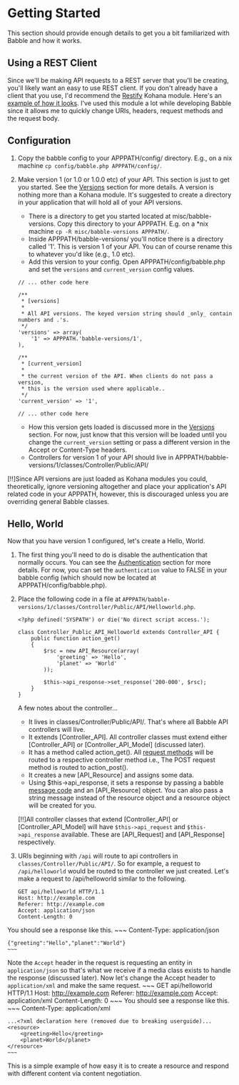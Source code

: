 # Getting Started

This section should provide enough details to get you a bit familiarized with
Babble and how it works.

## Using a REST Client

Since we'll be making API requests to a REST server that you'll be creating,
you'll likely want an easy to use REST client. If you don't already have a
client that you use, I'd recommend the
[Restify](https://github.com/morgan/kohana-restify) Kohana module. Here's an
[example of how it looks](http://restify.io/). I've used this module a lot while
developing Babble since it allows me to quickly change URIs, headers, request
methods and the request body.

## Configuration

1. Copy the babble config to your APPPATH/config/ directory. E.g., on a nix
machine `cp config/babble.php APPPATH/config/`.
1. Make version 1 (or 1.0 or 1.0.0 etc) of your API. This section is just to get
you started.  See the [Versions](versions) section for more details. A version
is nothing more than a Kohana module. It's suggested to create a directory in
your application that will hold all of your API versions.
	- There is a directory to get you started located at misc/babble-versions.  Copy
	this directory to your APPPATH. E.g. on a *nix machine `cp -R
	misc/babble-versions APPPATH/`.
	- Inside APPPATH/babble-versions/ you'll notice there is a directory called '1'.
	This is version 1 of your API. You can of course rename this to whatever you'd
	like (e.g., 1.0 etc).
	- Add this version to your config. Open APPPATH/config/babble.php and set the
	`versions` and `current_version` config values.
	~~~
	// ... other code here

	/**
	 * [versions]
	 *
	 * All API versions. The keyed version string should _only_ contain numbers and .'s.
	 */
	'versions' => array(
		'1' => APPPATH.'babble-versions/1',
	),

	/**
	 * [current_version]
	 *
	 * the current version of the API. When clients do not pass a version,
	 * this is the version used where applicable..
	 */
	'current_version' => '1',

	// ... other code here
	~~~

	- How this version gets loaded is discussed more in the [Versions](versions)
	section. For now, just know that this version will be loaded until you change
	the `current_version` setting or pass a different version in the Accept or
	Content-Type headers.
	- Controllers for version 1 of your API should live in
	  APPPATH/babble-versions/1/classes/Controller/Public/API/

[!!]Since API versions are just loaded as Kohana modules you could,
theoretically, ignore versioning altogether and place your application's API
related code in your APPPATH, however, this is discouraged unless you are
overriding general Babble classes.

## Hello, World
Now that you have version 1 configured, let's create a Hello, World.

1. The first thing you'll need to do is disable the authentication that normally
occurs. You can see the [Authentication]() section for more details. For now,
you can set the `authentication` value to FALSE in your babble config (which
should now be located at APPPATH/config/babble.php).
1. Place the following code in a file at
`APPPATH/babble-versions/1/classes/Controller/Public/API/Helloworld.php`.
	~~~
	<?php defined('SYSPATH') or die('No direct script access.');

	class Controller_Public_API_Helloworld extends Controller_API {
		public function action_get()
		{   
			$rsc = new API_Resource(array(
				'greeting' => 'Hello',
				'planet' => 'World'
			));

			$this->api_response->set_response('200-000', $rsc);
		}   
	}
	~~~
	A few notes about the controller...
	- It lives in classes/Controller/Public/API/. That's where all Babble API controllers will live.
	- It extends [Controller_API]. All controller classes must extend either
	  [Controller_API] or [Controller_API_Model] (discussed later).
	- It has a method called action_get(). All [request
	  methods](http://www.w3.org/Protocols/rfc2616/rfc2616-sec9.html) will be
	  routed to a respective controller method i.e., The POST request method is
	  routed to action_post().
	- It creates a new [API_Resource] and assigns some data.
	- Using $this->api_response, it sets a response by passing a babble [message
	  code]() and an [API_Resource] object. You can also pass a string message
	  instead of the resource object and a resource object will be created for
	  you.

	[!!]All controller classes that extend [Controller_API] or [Controller_API_Model]
	will have `$this->api_request` and `$this->api_response` available. These are
	[API_Request] and [API_Response] respectively.

1. URIs beginning with `/api` will route to api controllers in
`classes/Controller/Public/API/`. So for example, a request to `/api/helloworld`
would be routed to the controller we just created. Let's make a request to
/api/helloworld similar to the following.
	~~~
	GET api/helloworld HTTP/1.1
	Host: http://example.com
	Referer: http://example.com
	Accept: application/json
	Content-Length: 0
	~~~
You should see a response like this.
	~~~
	Content-Type: application/json

	{"greeting":"Hello","planet":"World"}
	~~~
Note the `Accept` header in the request is requesting an entity in
`application/json` so that's what we receive if a media class exists to handle
the response (discussed later). Now let's change the Accept header to
`application/xml` and make the same request.
	~~~
	GET api/helloworld HTTP/1.1
	Host: http://example.com
	Referer: http://example.com
	Accept: application/xml
	Content-Length: 0
	~~~
You should see a response like this.
	~~~
	Content-Type: application/xml

	...<?xml declaration here (removed due to breaking userguide)...
	<resource>
		<greeting>Hello</greeting>
		<planet>World</planet>
	</resource>
	~~~

This is a simple example of how easy it is to create a resource and respond with
different content via content negotiation.
